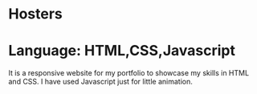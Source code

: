 # Hosters

# Language: HTML,CSS,Javascript


It is a responsive website for my portfolio to showcase my skills in HTML and CSS. I have used Javascript just for little animation.

